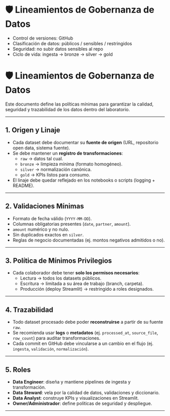 # 🛡️ Lineamientos de Gobernanza de Datos

- Control de versiones: GitHub
- Clasificación de datos: públicos / sensibles / restringidos
- Seguridad: no subir datos sensibles al repo
- Ciclo de vida: ingesta → bronze → silver → gold

# 🛡️ Lineamientos de Gobernanza de Datos

Este documento define las políticas mínimas para garantizar la calidad, seguridad y trazabilidad de los datos dentro del laboratorio.

---

## 1. Origen y Linaje
- Cada dataset debe documentar su **fuente de origen** (URL, repositorio open data, sistema fuente).  
- Se debe mantener un **registro de transformaciones**:  
  - `raw` → datos tal cual.  
  - `bronze` → limpieza mínima (formato homogéneo).  
  - `silver` → normalización canónica.  
  - `gold` → KPIs listos para consumo.  
- El linaje debe quedar reflejado en los notebooks o scripts (logging + README).

---

## 2. Validaciones Mínimas
- Formato de fecha válido (`YYYY-MM-DD`).  
- Columnas obligatorias presentes (`date`, `partner`, `amount`).  
- `amount` numérico y no nulo.  
- Sin duplicados exactos en `silver`.  
- Reglas de negocio documentadas (ej. montos negativos admitidos o no).  

---

## 3. Política de Mínimos Privilegios
- Cada colaborador debe tener **solo los permisos necesarios**:  
  - Lectura → todos los datasets públicos.  
  - Escritura → limitada a su área de trabajo (branch, carpeta).  
  - Producción (deploy Streamlit) → restringido a roles designados.  

---

## 4. Trazabilidad
- Todo dataset procesado debe poder **reconstruirse** a partir de su fuente `raw`.  
- Se recomienda usar **logs** o **metadatos** (ej. `processed_at`, `source_file`, `row_count`) para auditar transformaciones.  
- Cada commit en GitHub debe vincularse a un cambio en el flujo (ej. `ingesta`, `validación`, `normalización`).  

---

## 5. Roles
- **Data Engineer**: diseña y mantiene pipelines de ingesta y transformación.  
- **Data Steward**: vela por la calidad de datos, validaciones y diccionario.  
- **Data Analyst**: construye KPIs y visualizaciones en Streamlit.  
- **Owner/Administrador**: define políticas de seguridad y despliegue.  

---
